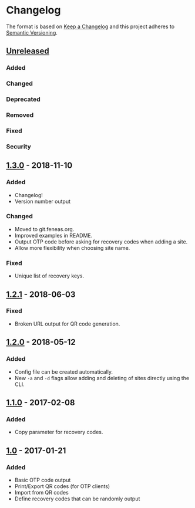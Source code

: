 # Changelog
The format is based on [Keep a Changelog] and this project adheres to [Semantic Versioning].

## [Unreleased]
### Added
### Changed
### Deprecated
### Removed
### Fixed
### Security

## [1.3.0] - 2018-11-10
### Added
- Changelog!
- Version number output
### Changed
- Moved to git.feneas.org.
- Improved examples in README.
- Output OTP code before asking for recovery codes when adding a site.
- Allow more flexibility when choosing site name.
### Fixed
- Unique list of recovery keys.

## [1.2.1] - 2018-06-03
### Fixed
- Broken URL output for QR code generation.

## [1.2.0] - 2018-05-12
### Added
- Config file can be created automatically.
- New `-a` and `-d` flags allow adding and deleting of sites directly using the CLI.

## [1.1.0] - 2017-02-08
### Added
- Copy parameter for recovery codes.

## [1.0] - 2017-01-21
### Added
- Basic OTP code output
- Print/Export QR codes (for OTP clients)
- Import from QR codes
- Define recovery codes that can be randomly output

[Unreleased]: https://git.feneas.org/noplanman/otp/compare/master...develop
[1.3.0]: https://git.feneas.org/noplanman/otp/compare/v1.2.1...v1.3.0
[1.2.1]: https://git.feneas.org/noplanman/otp/compare/v1.2.0...v1.2.1
[1.2.0]: https://git.feneas.org/noplanman/otp/compare/v1.1.0...v1.2.0
[1.1.0]: https://git.feneas.org/noplanman/otp/compare/v1.0...v1.1.0
[1.0]: https://git.feneas.org/noplanman/otp/tree/v1.0

[Keep a Changelog]: https://keepachangelog.com/
[Semantic Versioning]: https://semver.org/
